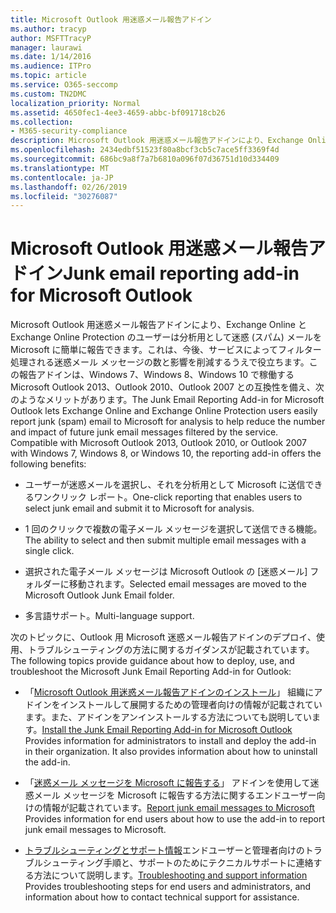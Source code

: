 ```yaml
---
title: Microsoft Outlook 用迷惑メール報告アドイン
ms.author: tracyp
author: MSFTTracyP
manager: laurawi
ms.date: 1/14/2016
ms.audience: ITPro
ms.topic: article
ms.service: O365-seccomp
ms.custom: TN2DMC
localization_priority: Normal
ms.assetid: 4650fec1-4ee3-4659-abbc-bf091718cb26
ms.collection:
- M365-security-compliance
description: Microsoft Outlook 用迷惑メール報告アドインにより、Exchange Online と Exchange Online Protection のユーザーは分析用として迷惑 (スパム) メールを Microsoft に簡単に報告できます。これは、今後、サービスによってフィルター処理される迷惑メール メッセージの数と影響を削減するうえで役立ちます。この報告アドインは、Windows 7、Windows 8、Windows 10 で稼働する Microsoft Outlook 2013、Outlook 2010、Outlook 2007 との互換性を備え、次のようなメリットがあります。
ms.openlocfilehash: 2434edbf51523f80a8bcf3cb5c7ace5ff3369f4d
ms.sourcegitcommit: 686bc9a8f7a7b6810a096f07d36751d10d334409
ms.translationtype: MT
ms.contentlocale: ja-JP
ms.lasthandoff: 02/26/2019
ms.locfileid: "30276087"
---
```

# <a name="junk-email-reporting-add-in-for-microsoft-outlook"></a><span data-ttu-id="96a92-104">Microsoft Outlook 用迷惑メール報告アドイン</span><span class="sxs-lookup"><span data-stu-id="96a92-104">Junk email reporting add-in for Microsoft Outlook</span></span>

<span data-ttu-id="96a92-p102">Microsoft Outlook 用迷惑メール報告アドインにより、Exchange Online と Exchange Online Protection のユーザーは分析用として迷惑 (スパム) メールを Microsoft に簡単に報告できます。これは、今後、サービスによってフィルター処理される迷惑メール メッセージの数と影響を削減するうえで役立ちます。この報告アドインは、Windows 7、Windows 8、Windows 10 で稼働する Microsoft Outlook 2013、Outlook 2010、Outlook 2007 との互換性を備え、次のようなメリットがあります。</span><span class="sxs-lookup"><span data-stu-id="96a92-p102">The Junk Email Reporting Add-in for Microsoft Outlook lets Exchange Online and Exchange Online Protection users easily report junk (spam) email to Microsoft for analysis to help reduce the number and impact of future junk email messages filtered by the service. Compatible with Microsoft Outlook 2013, Outlook 2010, or Outlook 2007 with Windows 7, Windows 8, or Windows 10, the reporting add-in offers the following benefits:</span></span>
  
- <span data-ttu-id="96a92-107">ユーザーが迷惑メールを選択し、それを分析用として Microsoft に送信できるワンクリック レポート。</span><span class="sxs-lookup"><span data-stu-id="96a92-107">One-click reporting that enables users to select junk email and submit it to Microsoft for analysis.</span></span>
    
- <span data-ttu-id="96a92-108">1 回のクリックで複数の電子メール メッセージを選択して送信できる機能。</span><span class="sxs-lookup"><span data-stu-id="96a92-108">The ability to select and then submit multiple email messages with a single click.</span></span>
    
- <span data-ttu-id="96a92-109">選択された電子メール メッセージは Microsoft Outlook の [迷惑メール] フォルダーに移動されます。</span><span class="sxs-lookup"><span data-stu-id="96a92-109">Selected email messages are moved to the Microsoft Outlook Junk Email folder.</span></span>
    
- <span data-ttu-id="96a92-110">多言語サポート。</span><span class="sxs-lookup"><span data-stu-id="96a92-110">Multi-language support.</span></span>
    
<span data-ttu-id="96a92-111">次のトピックに、Outlook 用 Microsoft 迷惑メール報告アドインのデプロイ、使用、トラブルシューティングの方法に関するガイダンスが記載されています。</span><span class="sxs-lookup"><span data-stu-id="96a92-111">The following topics provide guidance about how to deploy, use, and troubleshoot the Microsoft Junk Email Reporting Add-in for Outlook:</span></span>
  
- <span data-ttu-id="96a92-p103">「[Microsoft Outlook 用迷惑メール報告アドインのインストール](install-the-junk-email-reporting-add-in-for-microsoft-outlook.md)」 組織にアドインをインストールして展開するための管理者向けの情報が記載されています。また、アドインをアンインストールする方法についても説明しています。</span><span class="sxs-lookup"><span data-stu-id="96a92-p103">[Install the Junk Email Reporting Add-in for Microsoft Outlook](install-the-junk-email-reporting-add-in-for-microsoft-outlook.md) Provides information for administrators to install and deploy the add-in in their organization. It also provides information about how to uninstall the add-in.</span></span> 
    
- <span data-ttu-id="96a92-114">「[迷惑メール メッセージを Microsoft に報告する](report-junk-email-messages-to-microsoft.md)」 アドインを使用して迷惑メール メッセージを Microsoft に報告する方法に関するエンドユーザー向けの情報が記載されています。</span><span class="sxs-lookup"><span data-stu-id="96a92-114">[Report junk email messages to Microsoft](report-junk-email-messages-to-microsoft.md) Provides information for end users about how to use the add-in to report junk email messages to Microsoft.</span></span> 
    
- <span data-ttu-id="96a92-115">[トラブルシューティングとサポート情報](troubleshooting-and-support-information.md)エンドユーザーと管理者向けのトラブルシューティング手順と、サポートのためにテクニカルサポートに連絡する方法について説明します。</span><span class="sxs-lookup"><span data-stu-id="96a92-115">[Troubleshooting and support information](troubleshooting-and-support-information.md) Provides troubleshooting steps for end users and administrators, and information about how to contact technical support for assistance.</span></span> 
    

